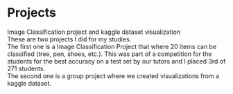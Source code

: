 # Projects
 Image Classification project and kaggle dataset visualization <br>
These are two projects I did for my studies. <br>
The first one is a Image Classification Project that where 20 items can be classified (tree, pen, shoes, etc.). This was part of a competition for the students for the best accuracy on a test set by our tutors and I placed 3rd of 271 students. <br>
The second one is a group project where we created visualizations from a kaggle dataset.
